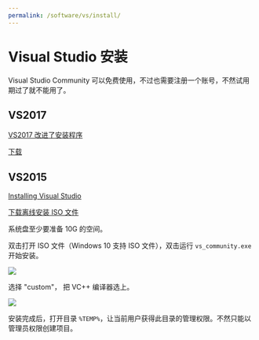 ```yaml
---
permalink: /software/vs/install/
---
```


# Visual Studio 安装

Visual Studio Community 可以免费使用，不过也需要注册一个账号，不然试用期过了就不能用了。

## VS2017

[VS2017 改进了安装程序](https://www.visualstudio.com/en-us/news/releasenotes/vs2017-relnotes#a-idwillow-anew-installation-experience)

[下载](https://www.visualstudio.com/downloads/)

## VS2015

[Installing Visual Studio](https://msdn.microsoft.com/en-us/library/e2h7fzkw.aspx)

[下载离线安装 ISO 文件](https://www.visualstudio.com/downloads/)

系统盘至少要准备 10G 的空间。

双击打开 ISO 文件（Windows 10 支持 ISO 文件），双击运行 `vs_community.exe` 开始安装。

![](https://i-msdn.sec.s-msft.com/dynimg/IC839302.jpeg)

选择 "custom"， 把 VC++ 编译器选上。

![](https://msdnshared.blob.core.windows.net/media/MSDNBlogsFS/prod.evol.blogs.msdn.com/CommunityServer.Blogs.Components.WeblogFiles/00/00/01/29/92/metablogapi/4075.VS2015RTMIDECustomizableSetup_69FEE3F5.png)

安装完成后，打开目录 `%TEMP%`，让当前用户获得此目录的管理权限。不然只能以管理员权限创建项目。
